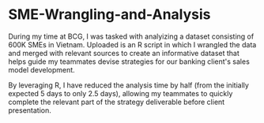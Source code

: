 # SME-Wrangling-and-Analysis

During my time at BCG, I was tasked with analyizing a dataset consisting of 600K SMEs in Vietnam. Uploaded is an R script in which I wrangled the data and merged with relevant sources to create an informative dataset that helps guide my teammates devise strategies for our banking client's sales model development.

By leveraging R, I have reduced the analysis time by half (from the initially expected 5 days to only 2.5 days), allowing my teammates to quickly complete the relevant part of the strategy deliverable before client presentation. 
